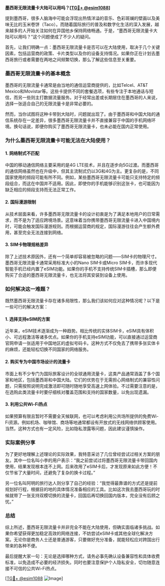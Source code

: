 **墨西哥无限流量卡大陆可以用吗？[[TG💪+ @esim1088](https://t.me/s/esim1088)]**

提到墨西哥，很多人脑海中可能会浮现出热情洋溢的音乐、色彩斑斓的壁画以及美味无比的玉米卷饼（Taco）。而随着国际旅行的普及和数字化生活的深入发展，越来越多的人开始关注如何在异国他乡保持网络畅通。于是，“墨西哥无限流量卡大陆可以用吗？”这个问题便成了不少人的疑问。

首先，让我们明确一点：墨西哥无限流量卡是否可以在大陆使用，取决于几个关键因素，包括运营商的政策、卡片类型以及你的设备支持情况。如果你正在计划去墨西哥旅行或者需要在两地之间频繁切换，那么了解这些信息至关重要。

### **墨西哥无限流量卡的基本概念**

墨西哥的无限流量卡通常是由当地的通信运营商提供的，比如Telcel、AT&T Mexico和Movistar等。这些卡提供不同的套餐选项，有些专注于本地通话与短信，而另一些则主打数据流量服务。对于经常出差或长期居住在墨西哥的人来说，选择一张适合自己的无限流量卡是非常必要的。

然而，当你试图将这种卡带到大陆时，问题就出现了。由于墨西哥和中国大陆的通信系统存在一定差异，很多墨西哥无限流量卡并不直接兼容于中国的手机网络环境。换句话说，即便你购买了墨西哥无限流量卡，也未必能在国内正常使用。

### **为什么墨西哥无限流量卡可能无法在大陆使用？**

#### **1. 网络制式不匹配**
中国的移动通信网络主要采用的是4G LTE技术，并且在逐步向5G过渡。而墨西哥的通信网络虽然也在升级中，但其主流制式仍以3G和4G为主。更复杂的是，不同国家使用的频段可能有所不同。例如，某些墨西哥无限流量卡可能只支持特定的频段组合，而这在中国并不适用。因此，即使你的手机能够识别这张卡，也可能因为缺乏相应的频段支持而无法正常工作。

#### **2. 国际漫游限制**
从技术层面来看，许多墨西哥无限流量卡的设计初衷是为了满足本地用户的日常需求，而不是为了适应跨境场景。这意味着当你携带墨西哥无限流量卡进入中国境内时，可能会触发国际漫游规则。而根据运营商的规定，国际漫游往往会产生额外费用，甚至完全无法连接到网络。

#### **3. SIM卡物理规格差异**
除了上述技术原因外，还有一个简单却容易被忽略的问题——SIM卡的物理尺寸。墨西哥无限流量卡通常采用标准大小的Nano SIM卡或Micro SIM卡，而许多现代智能手机已经内置了eSIM功能。如果你的手机不支持传统SIM卡插槽，那么即便购买了合适的墨西哥无限流量卡，也无法将其安装到设备上使用。

### **如何解决这一难题？**

既然墨西哥无限流量卡存在诸多局限性，那么我们该如何应对这种情况呢？以下是一些可行的解决方案：

#### **1. 选择支持eSIM的方案**
近年来，eSIM技术逐渐成为一种趋势。相比传统的实体SIM卡，eSIM具有体积小、可远程激活等诸多优点。如果你的手机支持eSIM功能，可以直接通过运营商官网申请一张适用于中国地区的虚拟号码卡。这种方式不仅免去了携带多张实体卡的麻烦，还能轻松切换不同国家的网络服务。

#### **2. 购买专为中国市场设计的流量卡**
市面上有不少专门为国际旅客设计的全球通用流量卡，这类产品通常涵盖了多个国家和地区，包括墨西哥和中国大陆。它们的优势在于无需担心网络制式的兼容性问题，只需按照说明完成激活即可随时随地享受高速上网体验。不过需要注意的是，在选购此类流量卡时要仔细核对覆盖范围和支持的国家数量，以免出现遗漏。

#### **3. 利用公共Wi-Fi热点**
如果预算有限且暂时不需要全天候联网，也可以考虑利用公共场所提供的免费Wi-Fi资源。例如机场、咖啡馆、商场等地通常都设有开放式的无线网络供顾客使用。当然，这种方式也有一定风险，比如隐私泄露等问题，因此建议谨慎操作。

### **实际案例分享**

为了更好地理解上述理论的实际效果，我特意采访了几位曾经尝试过相关方案的朋友。其中一位名叫小李的用户表示：“我之前尝试过将墨西哥无限流量卡带回国内使用，结果发现根本连不上网。后来改用了eSIM卡后，才发现原来如此方便！不仅节省了大量时间，还避免了复杂的换卡过程。”

另一位名叫阿明的旅行达人则分享了自己的经验：“我觉得最靠谱的方式还是提前规划好行程，根据目的地的具体情况准备相应的工具。比如这次我去墨西哥玩的时候就带了一张支持双模切换的流量卡，回国后再切换回国内版本，完全没有后顾之忧。”

### **总结**

综上所述，墨西哥无限流量卡并非完全不能在大陆使用，但确实面临诸多挑战。如果你希望获得更加稳定高效的网络连接，不妨尝试eSIM卡或其他全球化解决方案。无论你是商务人士还是普通游客，只要做好充分准备，就能轻松应对跨国出行带来的各种不便。

最后提醒大家一句：无论是选择哪种方式，请务必事先确认设备兼容性和具体收费标准，以免造成不必要的经济损失。同时也要注意保护个人隐私安全，切勿随意连接不可信的公共Wi-Fi热点。

[[TG💪+ @esim1088](https://t.me/s/esim1088) ![Image](https://i.postimg.cc/4NQfJmqS/Snipaste-2025-05-13-00-14-12.png)]